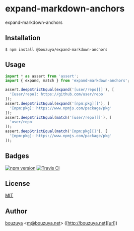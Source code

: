 # expand-markdown-anchors

expand-markdown-anchors

## Installation

```
$ npm install @bouzuya/expand-markdown-anchors
```

## Usage

```ts
import * as assert from 'assert';
import { expand, match } from 'expand-markdown-anchors';

assert.deepStrictEqual(expand('[user/repo][]'), [
  '[user/repo]: https://github.com/user/repo'
]);
assert.deepStrictEqual(expand('[npm:pkg][]'), [
  '[npm:pkg]: https://www.npmjs.com/package/pkg'
]);
assert.deepStrictEqual(match('[user/repo][]'), [
  'user/repo'
]);
assert.deepStrictEqual(match('[npm:pkg][]'), [
  '[npm:pkg]: https://www.npmjs.com/package/pkg'
]);
```

## Badges

[![npm version][npm-badge-url]][npm-url]
[![Travis CI][travisci-badge-url]][travisci-url]

[npm-badge-url]: https://img.shields.io/npm/v/@bouzuya/expand-markdown-anchors.svg
[npm-url]: https://www.npmjs.com/package/@bouzuya/expand-markdown-anchors
[travisci-badge-url]: https://img.shields.io/travis/bouzuya/expand-markdown-anchors.svg
[travisci-url]: https://travis-ci.org/bouzuya/expand-markdown-anchors

## License

[MIT](LICENSE)

## Author

[bouzuya][user] &lt;[m@bouzuya.net][email]&gt; ([http://bouzuya.net][url])

[user]: https://github.com/bouzuya
[email]: mailto:m@bouzuya.net
[url]: http://bouzuya.net
